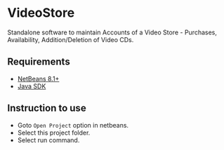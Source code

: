 # VideoStore

Standalone software to maintain Accounts of a Video Store - Purchases, Availability, Addition/Deletion of Video CDs.


## Requirements
* [NetBeans 8.1+](http://netbeans.org/)
* [Java SDK](http://www.oracle.com/technetwork/java/javase/downloads/index.html)

## Instruction to use

* Goto ```Open Project``` option in netbeans.
* Select this project folder.
* Select run command.
